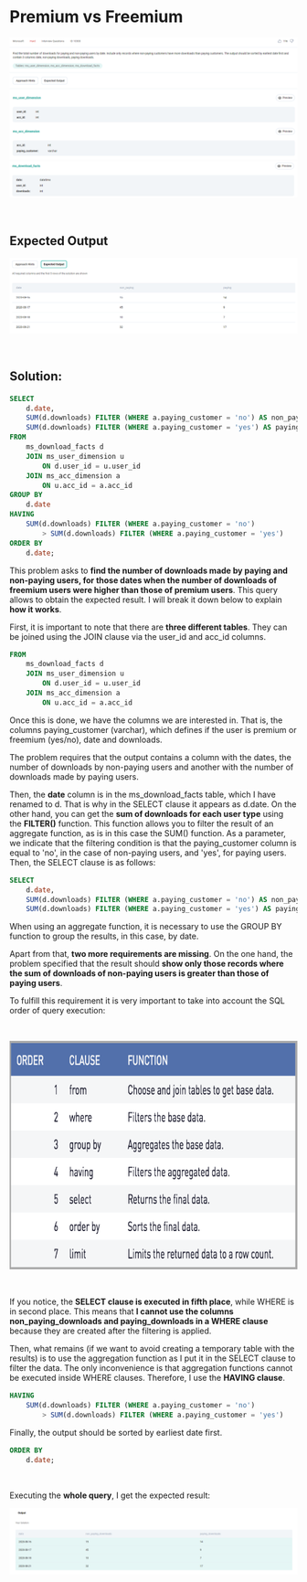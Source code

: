 # Premium vs Freemium

<div id="header" align="center">
  <img src="https://github.com/MartaCasdelg/StrataScratch-SQL-Challenges/blob/main/Hard/Images/premium_vs_freemium_1.png" />
</div>

<div id="header" align="center">
  <img src="https://github.com/MartaCasdelg/StrataScratch-SQL-Challenges/blob/main/Hard/Images/premium_vs_freemium_2.png" />
</div>

&nbsp;

## Expected Output

<div id="header" align="center">
  <img src="https://github.com/MartaCasdelg/StrataScratch-SQL-Challenges/blob/main/Hard/Images/premium_vs_freemium_3.png" />
</div>

&nbsp;


## Solution:

```sql
SELECT
    d.date,
    SUM(d.downloads) FILTER (WHERE a.paying_customer = 'no') AS non_paying_downloads,
    SUM(d.downloads) FILTER (WHERE a.paying_customer = 'yes') AS paying_downloads
FROM 
    ms_download_facts d 
    JOIN ms_user_dimension u 
        ON d.user_id = u.user_id 
    JOIN ms_acc_dimension a
        ON u.acc_id = a.acc_id
GROUP BY
    d.date
HAVING
    SUM(d.downloads) FILTER (WHERE a.paying_customer = 'no') 
        > SUM(d.downloads) FILTER (WHERE a.paying_customer = 'yes')
ORDER BY
    d.date;
```

This problem asks to **find the number of downloads made by paying and non-paying users, for those dates when the number of downloads of freemium users were higher than those of premium users**. This query allows to obtain the expected result. I will break it down below to explain **how it works**.

First, it is important to note that there are **three different tables**. They can be joined using the JOIN clause via the user_id and acc_id columns.

```sql
FROM 
    ms_download_facts d 
    JOIN ms_user_dimension u 
        ON d.user_id = u.user_id 
    JOIN ms_acc_dimension a
        ON u.acc_id = a.acc_id
```

Once this is done, we have the columns we are interested in. That is, the columns paying_customer (varchar), which defines if the user is premium or freemium (yes/no), date and downloads.

The problem requires that the output contains a column with the dates, the number of downloads by non-paying users and another with the number of downloads made by paying users. 

Then, the **date** column is in the ms_download_facts table, which I have renamed to d. That is why in the SELECT clause it appears as d.date. On the other hand, you can get the **sum of downloads for each user type** using the **FILTER()** function. This function allows you to filter the result of an aggregate function, as is in this case the SUM() function. As a parameter, we indicate that the filtering condition is that the paying_customer column is equal to 'no', in the case  of non-paying users, and 'yes', for paying users. Then, the SELECT clause is as follows:

```sql
SELECT
    d.date,
    SUM(d.downloads) FILTER (WHERE a.paying_customer = 'no') AS non_paying_downloads,
    SUM(d.downloads) FILTER (WHERE a.paying_customer = 'yes') AS paying_downloads
```
When using an aggregate function, it is necessary to use the GROUP BY function to group the results, in this case, by date.

Apart from that, **two more requirements are missing**. On the one hand, the problem specified that the result should **show only those records where the sum of downloads of non-paying users is greater than those of paying users**.

To fulfill this requirement it is very important to take into account the SQL order of query execution:

&nbsp;

<div id="header" align="center">
  <img src="https://github.com/MartaCasdelg/StrataScratch-SQL-Challenges/blob/main/Hard/Images/premium_vs_freemium_4.png" height="400" />
</div>

&nbsp;

If you notice, the **SELECT clause is executed in fifth place**, while WHERE is in second place. This means that **I cannot use the columns non_paying_downloads and paying_downloads in a WHERE clause** because they are created after the filtering is applied.

Then, what remains (if we want to avoid creating a temporary table with the results) is to use the aggregation function as I put it in the SELECT clause to filter the data. The only inconvenience is that aggregation functions cannot be executed inside WHERE clauses. Therefore, I use the **HAVING clause**.

```sql
HAVING
    SUM(d.downloads) FILTER (WHERE a.paying_customer = 'no') 
        > SUM(d.downloads) FILTER (WHERE a.paying_customer = 'yes')
```
Finally, the output should be sorted by earliest date first. 

```sql
ORDER BY
    d.date;
```

&nbsp;

Executing the **whole query**, I get the expected result:

<div id="header" align="center">
  <img src="https://github.com/MartaCasdelg/StrataScratch-SQL-Challenges/blob/main/Hard/Images/premium_vs_freemium_output.png" />
</div>